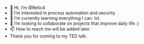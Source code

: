 - 👋 Hi, I’m @Relic4
- 👀 I’m interested in process automation and security
- 🌱 I’m currently learning everything I can. lol.
- 💞️ I’m looking to collaborate on projects that improve daily life :)
- 📫 How to reach me will be added later.
- Thank you for coming to my TED talk.

<!---
Relic4/Relic4 is a ✨ special ✨ repository because its `README.md` (this file) appears on your GitHub profile.
You can click the Preview link to take a look at your changes.
--->
